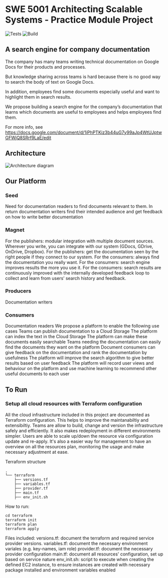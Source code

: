# SWE 5001 Architecting Scalable Systems - Practice Module Project

![Tests](https://github.com/frenoid/document-search-engine/actions/workflows/tests.yml/badge.svg)
![Build](https://github.com/frenoid/document-search-engine/actions/workflows/build.yml/badge.svg)

## A search engine for company documentation

The company has many teams writing technical documentation on Google Docs for their products and processes.

But knowledge sharing across teams is hard because there is no good way to search the body of text on Google Docs.

In addition, employees find some documents especially useful and want to highlight them in search results.

We propose building a search engine for the company’s documentation that learns which documents are useful to employees and helps employees find them.

For more info, see https://docs.google.com/document/d/1iPhPTKiz3b44uG7y99aJp4WtUJptwGFWjQ8SRrf9LaE/edit

## Architecture

![Architecture diagram](https://github.com/frenoid/document-search-engine/blob/master/architecture.png?raw=true)

## Our Platform

### Seed
Need for documentation readers to find documents relevant to them. In return documentation writers find their intended audience and get feedback on how to write better documentation

### Magnet
For the publishers: modular integration with multiple document sources. Wherever you write,  you can integrate with our system (GDocs, GDrive, OnDrive, Dropbox).
For the publishers: get the documentation seen by the right people if they connect to our system.
For the consumers: always find the documentation you really want.
For the consumers: search engine improves results the more you use it.
For the consumers: search results are continuously improved with the internally developed feedback loop to collect and learn from users’ search history and feedback.

### Producers
Documentation writers


### Consumers
Documentation readers
We propose a platform to enable the following use cases
Teams can publish documentation to a Cloud Storage
The platform can index the text in the Cloud Storage
The platform can make these documents easily searchable
Teams needing the documentation can easily find the documents they want on the platform
Document consumers can give feedback on the documentation and rank the documentation by usefulness
The platform will improve the search algorithm to give better results based on user feedback
The platform will record user views and behaviour on the platform and use machine learning to recommend other useful documents to each user


## To Run

### Setup all cloud resources with Terraform configuration
All the cloud infrastructure included in this project are documented as Terraform configuration. This helps to improve the maintanabiltiy and extensibiltiy. Teams are allow to build, change and version the infrastructure safely and efficiently. It also makes redeployment in different environments simpler. Users are able to scale up/down the resource via configuration update and re-apply. It's also a easier way for management to have an overview on all the resources plan, monitoring the usage and make necessary adjustment at ease. 

Terraform structure
```
.
└── terraform
    ├── versions.tf
    ├── variables.tf
    ├── provider.tf
    ├── main.tf
    ├── env_init.sh
```
How to run:
```
cd terraform
terraform init
terraform plan
terraform apply
```

Files included:
versions.tf: document the terraform and required service provider versions.
variables.tf: document the necessary environment variales (e.g. key-names, iam role)
provider.tf: document the necessary provider configuration
main.tf: document all resources' configuration, set up based on service nature
env_init.sh: script to execute when creating the defined EC2 instance, to ensure instances are created with necessary package installed and environment variables enabled
